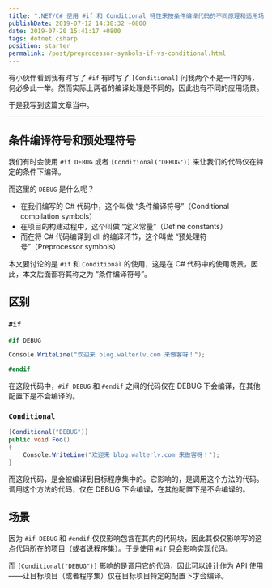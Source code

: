 ```yaml
---
title: ".NET/C# 使用 #if 和 Conditional 特性来按条件编译代码的不同原理和适用场景"
publishDate: 2019-07-12 14:38:32 +0800
date: 2019-07-20 15:41:17 +0800
tags: dotnet csharp
position: starter
permalink: /post/preprocessor-symbols-if-vs-conditional.html
---
```


有小伙伴看到我有时写了 `#if` 有时写了 `[Conditional]` 问我两个不是一样的吗，何必多此一举。然而实际上两者的编译处理是不同的，因此也有不同的应用场景。

于是我写到这篇文章当中。

---

## 条件编译符号和预处理符号

我们有时会使用 `#if DEBUG` 或者 `[Conditional("DEBUG")]` 来让我们的代码仅在特定的条件下编译。

而这里的 `DEBUG` 是什么呢？

- 在我们编写的 C# 代码中，这个叫做 “条件编译符号”（Conditional compilation symbols）
- 在项目的构建过程中，这个叫做 “定义常量”（Define constants）
- 而在将 C# 代码编译到 dll 的编译环节，这个叫做 “预处理符号”（Preprocessor symbols）

本文要讨论的是 `#if` 和 `Conditional` 的使用，这是在 C# 代码中的使用场景，因此，本文后面都将其称之为 “条件编译符号”。

## 区别

### `#if`

```csharp
#if DEBUG

Console.WriteLine("欢迎来 blog.walterlv.com 来做客呀！");

#endif
```

在这段代码中，`#if DEBUG` 和 `#endif` 之间的代码仅在 DEBUG 下会编译，在其他配置下是不会编译的。

### `Conditional`

```csharp
[Conditional("DEBUG")]
public void Foo()
{
    Console.WriteLine("欢迎来 blog.walterlv.com 来做客呀！");
}
```

而这段代码，是会被编译到目标程序集中的。它影响的，是调用这个方法的代码。调用这个方法的代码，仅在 DEBUG 下会编译，在其他配置下是不会编译的。

## 场景

因为 `#if DEBUG` 和 `#endif` 仅仅影响包含在其内的代码块，因此其仅仅影响写的这点代码所在的项目（或者说程序集）。于是使用 `#if` 只会影响实现代码。

而 `[Conditional("DEBUG")]` 影响的是调用它的代码，因此可以设计作为 API 使用——让目标项目（或者程序集）仅在目标项目特定的配置下才会编译。

